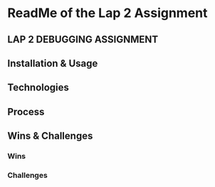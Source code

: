 # ReadMe of the Lap 2 Assignment

## LAP 2 DEBUGGING ASSIGNMENT

## Installation & Usage

## Technologies

## Process

## Wins & Challenges

### Wins

### Challenges
